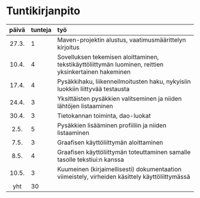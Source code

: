 # Tuntikirjanpito

| päivä | tunteja | työ |
| :----:|:--------| :---|
| 27.3. | 1       | Maven-projektin alustus, vaatimusmäärittelyn kirjoitus |
| 10.4. | 4       | Sovelluksen tekemisen aloittaminen, tekstikäyttöliittymän luominen, reittien yksinkertainen hakeminen |
| 17.4. | 4       | Pysäkkihaku, liikenneilmoitusten haku, nykyisiin luokkiin liittyvää testausta |
| 24.4. | 3       | Yksittäisten pysäkkien valitseminen ja niiden lähtöjen listaaminen  |
| 30.4. | 3       | Tietokannan toiminta, dao-luokat |
| 2.5.  | 5       | Pysäkkien lisääminen profiiliin ja niiden listaaminen |
| 7.5.  | 3       | Graafisen käyttöliittymän aloittaminen |
| 8.5.  | 4       | Graafisen käyttöliittymän toteuttaminen samalle tasolle tekstiui:n kanssa |
| 10.5. | 3       | Kuumeinen (kirjaimellisesti) dokumentaation viimeistely, virheiden käsittely käyttöliittymässä |
| yht   | 30      | |

